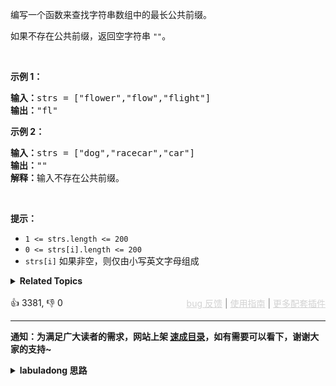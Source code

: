 <p>编写一个函数来查找字符串数组中的最长公共前缀。</p>

<p>如果不存在公共前缀，返回空字符串&nbsp;<code>""</code>。</p>

<p>&nbsp;</p>

<p><strong class="example">示例 1：</strong></p>

<pre>
<strong>输入：</strong>strs = ["flower","flow","flight"]
<strong>输出：</strong>"fl"
</pre>

<p><strong class="example">示例 2：</strong></p>

<pre>
<strong>输入：</strong>strs = ["dog","racecar","car"]
<strong>输出：</strong>""
<strong>解释：</strong>输入不存在公共前缀。</pre>

<p>&nbsp;</p>

<p><strong>提示：</strong></p>

<ul> 
 <li><code>1 &lt;= strs.length &lt;= 200</code></li> 
 <li><code>0 &lt;= strs[i].length &lt;= 200</code></li> 
 <li><code>strs[i]</code>&nbsp;如果非空，则仅由小写英文字母组成</li> 
</ul>

<details><summary><strong>Related Topics</strong></summary>字典树 | 数组 | 字符串</details><br>

<div>👍 3381, 👎 0<span style='float: right;'><span style='color: gray;'><a href='https://github.com/labuladong/fucking-algorithm/issues' target='_blank' style='color: lightgray;text-decoration: underline;'>bug 反馈</a> | <a href='https://labuladong.online/algo/fname.html?fname=jb插件简介' target='_blank' style='color: lightgray;text-decoration: underline;'>使用指南</a> | <a href='https://labuladong.online/algo/' target='_blank' style='color: lightgray;text-decoration: underline;'>更多配套插件</a></span></span></div>

<div id="labuladong"><hr>

**通知：为满足广大读者的需求，网站上架 [速成目录](https://labuladong.online/algo/intro/quick-learning-plan/)，如有需要可以看下，谢谢大家的支持~**

<details><summary><strong>labuladong 思路</strong></summary>


<div id="labuladong_solution_zh">

## 基本思路

这个题没什么难度，你把字符串列表看成一个二维数组，然后用一个嵌套 for 循环计算这个二维数组前面有多少列的元素完全相同即可。

如果硬要上点难度的话，你可以考虑用我在 [前缀树算法模板及原理](https://labuladong.online/algo/data-structure-basic/trie-map-basic/) 中讲过的前缀树结构，把这些字符串转化成前缀树来计算一下公共前缀。

**详细题解**：
  - [【练习】数组双指针经典习题](https://labuladong.online/algo/problem-set/array-two-pointers/)

</div>





<div id="solution">

## 解法代码



<div class="tab-panel"><div class="tab-nav">
<button data-tab-item="cpp" class="tab-nav-button btn " data-tab-group="default" onclick="switchTab(this)">cpp🤖</button>

<button data-tab-item="python" class="tab-nav-button btn " data-tab-group="default" onclick="switchTab(this)">python🤖</button>

<button data-tab-item="java" class="tab-nav-button btn active" data-tab-group="default" onclick="switchTab(this)">java🟢</button>

<button data-tab-item="go" class="tab-nav-button btn " data-tab-group="default" onclick="switchTab(this)">go🤖</button>

<button data-tab-item="javascript" class="tab-nav-button btn " data-tab-group="default" onclick="switchTab(this)">javascript🤖</button>
</div><div class="tab-content">
<div data-tab-item="cpp" class="tab-item " data-tab-group="default"><div class="highlight">

```cpp
// 注意：cpp 代码由 chatGPT🤖 根据我的 java 代码翻译。
// 本代码的正确性已通过力扣验证，如有疑问，可以对照 java 代码查看。

class Solution {
public:
    string longestCommonPrefix(vector<string>& strs) {
        int m = strs.size();
        // 以第一行的列数为基准
        int n = strs[0].length();
        for (int col = 0; col < n; col++) {
            for (int row = 1; row < m; row++) {
                string thisStr = strs[row], prevStr = strs[row - 1];
                // 判断每个字符串的 col 索引是否都相同
                if (col >= thisStr.length() || col >= prevStr.length() ||
                    thisStr[col] != prevStr[col]) {
                    // 发现不匹配的字符，只有 strs[row][0..col-1] 是公共前缀
                    return strs[row].substr(0, col);
                }
            }
        }
        return strs[0];
    }
};
```

</div></div>

<div data-tab-item="python" class="tab-item " data-tab-group="default"><div class="highlight">

```python
# 注意：python 代码由 chatGPT🤖 根据我的 java 代码翻译。
# 本代码的正确性已通过力扣验证，如有疑问，可以对照 java 代码查看。

class Solution:
    def longestCommonPrefix(self, strs: List[str]) -> str:
        m = len(strs)
        # 以第一行的列数为基准
        n = len(strs[0])
        for col in range(n):
            for row in range(1, m):
                thisStr, prevStr = strs[row], strs[row - 1]
                # 判断每个字符串的 col 索引是否都相同
                if col >= len(thisStr) or col >= len(prevStr) or thisStr[col] != prevStr[col]:
                    # 发现不匹配的字符，只有 strs[row][0..col-1] 是公共前缀
                    return strs[row][:col]
        return strs[0]
```

</div></div>

<div data-tab-item="java" class="tab-item active" data-tab-group="default"><div class="highlight">

```java
class Solution {
    public String longestCommonPrefix(String[] strs) {
        int m = strs.length;
        // 以第一行的列数为基准
        int n = strs[0].length();
        for (int col = 0; col < n; col++) {
            for (int row = 1; row < m; row++) {
                String thisStr = strs[row], prevStr = strs[row - 1];
                // 判断每个字符串的 col 索引是否都相同
                if (col >= thisStr.length() || col >= prevStr.length() ||
                        thisStr.charAt(col) != prevStr.charAt(col)) {
                    // 发现不匹配的字符，只有 strs[row][0..col-1] 是公共前缀
                    return strs[row].substring(0, col);
                }
            }
        }
        return strs[0];
    }
}
```

</div></div>

<div data-tab-item="go" class="tab-item " data-tab-group="default"><div class="highlight">

```go
// 注意：go 代码由 chatGPT🤖 根据我的 java 代码翻译。
// 本代码的正确性已通过力扣验证，如有疑问，可以对照 java 代码查看。

func longestCommonPrefix(strs []string) string {
    m := len(strs)
    // 以第一行的列数为基准
    n := len(strs[0])
    for col := 0; col < n; col++ {
        for row := 1; row < m; row++ {
            thisStr, prevStr := strs[row], strs[row-1]
            // 判断每个字符串的 col 索引是否都相同
            if col >= len(thisStr) || col >= len(prevStr) || thisStr[col] != prevStr[col] {
                // 发现不匹配的字符，只有 strs[row][0..col-1] 是公共前缀
                return strs[row][:col]
            }
        }
    }
    return strs[0]
}
```

</div></div>

<div data-tab-item="javascript" class="tab-item " data-tab-group="default"><div class="highlight">

```javascript
// 注意：javascript 代码由 chatGPT🤖 根据我的 java 代码翻译。
// 本代码的正确性已通过力扣验证，如有疑问，可以对照 java 代码查看。

var longestCommonPrefix = function(strs) {
    let m = strs.length;
    // 以第一行的列数为基准
    let n = strs[0].length;
    for (let col = 0; col < n; col++) {
        for (let row = 1; row < m; row++) {
            let thisStr = strs[row], prevStr = strs[row - 1];
            // 判断每个字符串的 col 索引是否都相同
            if (col >= thisStr.length || col >= prevStr.length ||
                    thisStr.charAt(col) !== prevStr.charAt(col)) {
                // 发现不匹配的字符，只有 strs[row][0..col-1] 是公共前缀
                return strs[row].substring(0, col);
            }
        }
    }
    return strs[0];
};
```

</div></div>
</div></div>

<hr /><details open hint-container details><summary style="font-size: medium"><strong>👾👾 算法可视化 👾👾</strong></summary><div id="data_longest-common-prefix"  category="leetcode" ></div><div class="resizable aspect-ratio-container" style="height: 100%;">
<div id="iframe_longest-common-prefix"></div></div>
</details><hr /><br />

</div>
</details>
</div>

